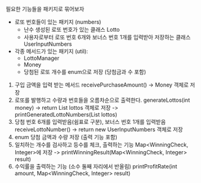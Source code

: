 필요한 기능들을 패키지로 묶어보자

- 로또 번호들이 있는 패키지 (numbers)
    - 난수 생성된 로또 번호가 있는 클래스 Lotto
    - 사용자로부터 로또 번호 6개와 보너스 번호 1개를 입력받아 저장하는 클래스 UserInputNumbers
- 각종 메서드가 있는 패키지 (util):
    - LottoManager
    - Money
    - 당첨된 로또 개수를 enum으로 저장 (당첨금과 수 포함)

1. 구입 금액을 입력 받는 메서드 receivePurchaseAmount() → Money 객체로 저장
2. 로또를 발행하고 수량과 번호들을 오름차순으로 출력한다.
   generateLottos(int money) -> return List<Lotto> lottos 객체로 저장
   -> printGeneratedLottoNumbers(List<Lotto> lottos)
3. 당첨 번호 6개를 입력받음(쉼표로 구분), 보너스 번호 1개를 입력받음
   receiveLottoNumber() -> return new UserInputNumbers 객체로 저장
4. enum 당첨 금액과 수량 저장 (출력 기능 포함)
5. 일치하는 개수를 검사하고 등수를 체크, 출력하는 기능 Map<WinningCheck, Integer>에 저장
   -> printWinningResult(Map<WinningCheck, Integer> result)
6. 수익률을 출력하는 기능 (소수 둘째 자리에서 반올림) printProfitRate(int amount, Map<WinningCheck, Integer> result)
